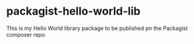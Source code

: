 # packagist-hello-world-lib
This is my Hello World library package to be published pn the Packagist composer repo
